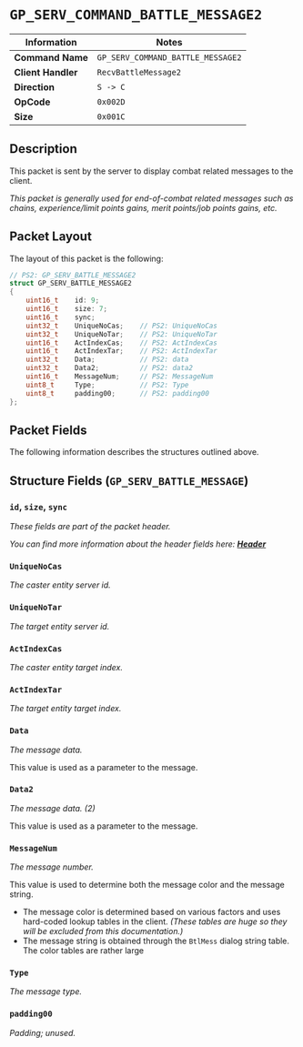 # `GP_SERV_COMMAND_BATTLE_MESSAGE2`

| Information               | Notes |
|---                        |---    |
| **Command Name**          | `GP_SERV_COMMAND_BATTLE_MESSAGE2` |
| **Client Handler**        | `RecvBattleMessage2` |
| **Direction**             | `S -> C` |
| **OpCode**                | `0x002D` |
| **Size**                  | `0x001C` |

## Description

This packet is sent by the server to display combat related messages to the client.

_This packet is generally used for end-of-combat related messages such as chains, experience/limit points gains, merit points/job points gains, etc._

## Packet Layout

The layout of this packet is the following:

```cpp
// PS2: GP_SERV_BATTLE_MESSAGE2
struct GP_SERV_BATTLE_MESSAGE2
{
    uint16_t    id: 9;
    uint16_t    size: 7;
    uint16_t    sync;
    uint32_t    UniqueNoCas;    // PS2: UniqueNoCas
    uint32_t    UniqueNoTar;    // PS2: UniqueNoTar
    uint16_t    ActIndexCas;    // PS2: ActIndexCas
    uint16_t    ActIndexTar;    // PS2: ActIndexTar
    uint32_t    Data;           // PS2: data
    uint32_t    Data2;          // PS2: data2
    uint16_t    MessageNum;     // PS2: MessageNum
    uint8_t     Type;           // PS2: Type
    uint8_t     padding00;      // PS2: padding00
};
```

## Packet Fields

The following information describes the structures outlined above.

## Structure Fields (`GP_SERV_BATTLE_MESSAGE`)

### `id`, `size`, `sync`

_These fields are part of the packet header._

_You can find more information about the header fields here: [**Header**](/world/server/Header.md)_

### `UniqueNoCas`

_The caster entity server id._

### `UniqueNoTar`

_The target entity server id._

### `ActIndexCas`

_The caster entity target index._

### `ActIndexTar`

_The target entity target index._

### `Data`

_The message data._

This value is used as a parameter to the message.

### `Data2`

_The message data. (2)_

This value is used as a parameter to the message.

### `MessageNum`

_The message number._

This value is used to determine both the message color and the message string.

  - The message color is determined based on various factors and uses hard-coded lookup tables in the client. _(These tables are huge so they will be excluded from this documentation.)_
  - The message string is obtained through the `BtlMess` dialog string table. The color tables are rather large

### `Type`

_The message type._

### `padding00`

_Padding; unused._

